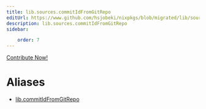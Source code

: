 ```yaml
---
title: lib.sources.commitIdFromGitRepo
editUrl: https://www.github.com/hsjobeki/nixpkgs/blob/migrated/lib/sources.nix#L184C25
description: lib.sources.commitIdFromGitRepo
sidebar:

    order: 7
---
```


<a href="https://www.github.com/hsjobeki/nixpkgs/blob/migrated/lib/sources.nix#L184C25">Contribute Now!</a>


# Aliases

- [lib.commitIdFromGitRepo](/nix-doc-comments/reference/lib/lib-commitidfromgitrepo)


